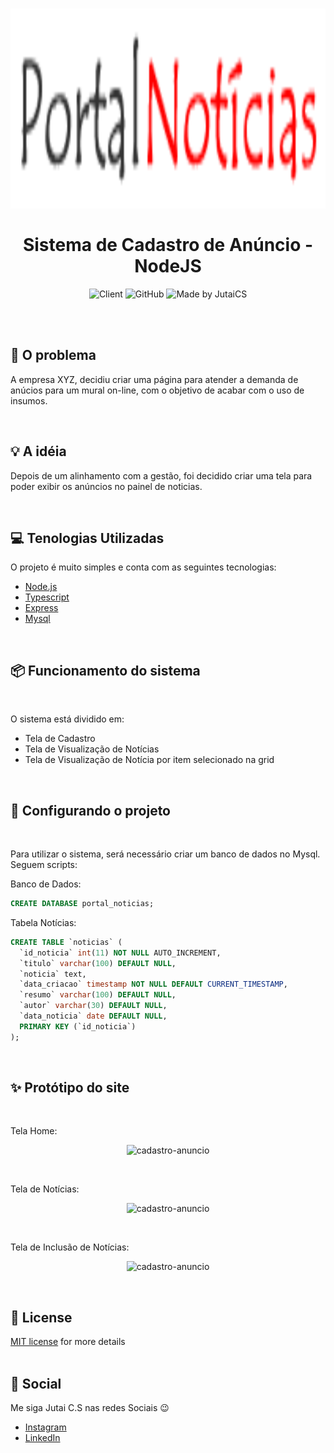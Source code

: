 <h1 align="center">
    <img alt="mural digital" src="app/public/images/logo.png" height="320px" /> <br /> <br />
    Sistema de Cadastro de Anúncio - NodeJS
</h1>

<p align="center">
  <img alt="Client" src="https://img.shields.io/badge/client-iBlue-blue" />
  <img alt="GitHub" src="https://img.shields.io/badge/license-MIT-%2397CA00" /> 
  <img alt="Made by JutaiCS" src="https://img.shields.io/badge/made%20by-JutaiCS-red" /> <br />
</p> 

<br /><br />

## :bookmark: O problema

A empresa XYZ, decidiu criar uma página para atender a demanda de anúcios para um mural on-line, com o objetivo de acabar com o uso de insumos.

<br />

## :bulb: A idéia

Depois de um alinhamento com a gestão, foi decidido criar uma tela para poder exibir os anúncios no painel de noticias.

<br />

## :computer: Tenologias Utilizadas

O projeto é muito simples e conta com as seguintes tecnologias:
<br />

- [Node.js](https://nodejs.org/en/)
- [Typescript](https://www.typescriptlang.org/)
- [Express](https://expressjs.com/pt-br/)
- [Mysql](https://www.mysql.com/)

<br />

## :package: Funcionamento do sistema
<br />

O sistema está dividido em: 

- Tela de Cadastro
- Tela de Visualização de Notícias
- Tela de Visualização de Notícia por item selecionado na grid


<br />

## :wrench: Configurando o projeto
<br />

Para utilizar o sistema, será necessário criar um banco de dados no Mysql.
<br />
Seguem scripts:

Banco de Dados:
```sql
CREATE DATABASE portal_noticias;
```

Tabela Notícias:
```sql
CREATE TABLE `noticias` (
  `id_noticia` int(11) NOT NULL AUTO_INCREMENT,
  `titulo` varchar(100) DEFAULT NULL,
  `noticia` text,
  `data_criacao` timestamp NOT NULL DEFAULT CURRENT_TIMESTAMP,
  `resumo` varchar(100) DEFAULT NULL,
  `autor` varchar(30) DEFAULT NULL,
  `data_noticia` date DEFAULT NULL,
  PRIMARY KEY (`id_noticia`)
);
```


<br />

## :sparkles: Protótipo do site
<br />


Tela Home:
<br />

<p align="center">
  <img alt="cadastro-anuncio" src="git/images/home.png" margin-right="20px" /><br />

</p>

<br />


Tela de Notícias:
<br />

<p align="center">
  <img alt="cadastro-anuncio" src="git/images/noticias.png" margin-right="20px" /><br />

</p>

<br />


Tela de Inclusão de Notícias:
<br />

<p align="center">
  <img alt="cadastro-anuncio" src="git/images/formulario_inclusao_noticia.png" margin-right="20px" /><br />

</p>

<br />

## :memo: License

[MIT license](LICENSE) for more details
<br />
<br />

## :wave: Social

Me siga Jutai C.S nas redes Sociais :wink:
<br />

- [Instagram](https://www.instagram.com/jutaics/)
- [LinkedIn](https://www.linkedin.com/in/jutai-de-carvalho-santos-92483b27/)


